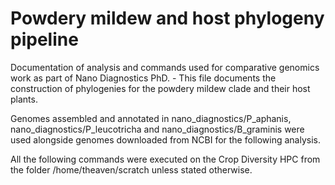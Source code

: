 # Powdery mildew and host phylogeny pipeline

Documentation of analysis and commands used for comparative genomics work as part of Nano Diagnostics PhD. - This file documents the construction of phylogenies for the powdery mildew clade and their host plants.

Genomes assembled and annotated in nano_diagnostics/P_aphanis, nano_diagnostics/P_leucotricha and nano_diagnostics/B_graminis were used alongside genomes downloaded from NCBI for the following analysis.

All the following commands were executed on the Crop Diversity HPC from the folder /home/theaven/scratch unless stated otherwise.
